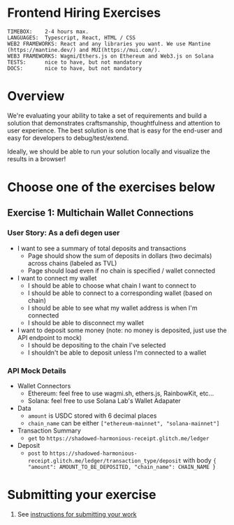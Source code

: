 # Frontend Hiring Exercises

```
TIMEBOX:    2-4 hours max.
LANGUAGES:  Typescript, React, HTML / CSS
WEB2 FRAMEWORKS: React and any libraries you want. We use Mantine (https://mantine.dev/) and MUI(https://mui.com/).
WEB3 FRAMEWORKS: Wagmi/Ethers.js on Ethereum and Web3.js on Solana
TESTS:      nice to have, but not mandatory
DOCS:       nice to have, but not mandatory
```

# Overview
We're evaluating your ability to take a set of requirements and build a solution that demonstrates craftsmanship, thoughtfulness and attention to user experience. The best solution is one that is easy for the end-user and easy for developers to debug/test/extend.

Ideally, we should be able to run your solution locally and visualize the results in a browser!

# Choose one of the exercises below

## Exercise 1: Multichain Wallet Connections
### User Story: As a defi degen user

* I want to see a summary of total deposits and transactions
  * Page should show the sum of deposits in dollars (two decimals) across chains (labeled as TVL)
  * Page should load even if no chain is specified / wallet connected
* I want to connect my wallet
  * I should be able to choose what chain I want to connect to
  * I should be able to connect to a corresponding wallet (based on chain)
  * I should be able to see what my wallet address is when I'm connected
  * I should be able to disconnect my wallet
* I want to deposit some money (note: no money is deposited, just use the API endpoint to mock)
  * I should be depositing to the chain I've selected
  * I shouldn't be able to deposit unless I'm connected to a wallet

### API Mock Details
* Wallet Connectors
  * Ethereum: feel free to use wagmi.sh, ethers.js, RainbowKit, etc...
  * Solana: feel free to use Solana Lab's Wallet Adapater
* Data
  * `amount` is USDC stored with 6 decimal places
  * `chain_name` can be either `["ethereum-mainnet", "solana-mainnet"]`
* Transaction Summary
  * `get` to `https://shadowed-harmonious-receipt.glitch.me/ledger`
* Deposit
  * `post` to `https://shadowed-harmonious-receipt.glitch.me/ledger/transaction_type/deposit` with body `{ "amount": AMOUNT_TO_BE_DEPOSITED, "chain_name": CHAIN_NAME }`


# Submitting your exercise

1. See [instructions for submitting your work](https://github.com/cega-fi/careers/blob/main/README.md#general-instructions)
